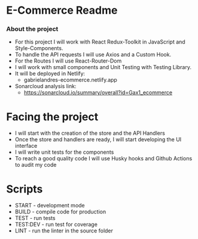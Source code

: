 # E-Commerce Readme

### About the project

- For this project I will work with React Redux-Toolkit in JavaScript and Style-Components.
- To handle the API requests I will use Axios and a Custom Hook.
- For the Routes I will use React-Router-Dom
- I will work with small components and Unit Testing with Testing Library.
- It will be deployed in Netlify:
  - gabrielandres-ecommerce.netlify.app
- Sonarcloud analysis link:
  - https://sonarcloud.io/summary/overall?id=Gax1_ecommerce

# Facing the project

- I will start with the creation of the store and the API Handlers
- Once the store and handlers are ready, I will start developing the UI interface
- I will write unit tests for the components
- To reach a good quality code I will use Husky hooks and Github Actions to audit my code

# Scripts

- START - development mode
- BUILD - compile code for production
- TEST - run tests
- TEST:DEV - run test for coverage
- LINT - run the linter in the source folder
